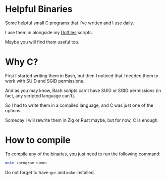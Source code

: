 
# Helpful Binaries

Some helpful small C programs that I've written and I use daily.

I use them in alongside my [Dotfiles](https://github.com/UmBarril/dotfiles) scripts.

Maybe you will find them useful too.

# Why C?

First I started writing them in Bash, but then I noticed that I needed them to work with SUID and SGID permissions.

And as you may know, Bash scripts can't have SUID or SGID permissions (in fact, any scripted language can't).

So I had to write them in a compiled language, and C was just one of the options.

Someday I will rewrite them in Zig or Rust maybe, but for now, C is enough.

# How to compile

To compile any of the binaries, you just need to run the following command:

```bash
make <program name>
```

Do not forget to have `gcc` and `make` installed.

